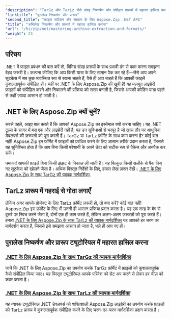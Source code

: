 ```yaml
---
"description": "TarGz और TarLz जैसे संग्रह निष्कर्षण और संपीड़न प्रारूपों में महारत हासिल करने के लिए .NET के लिए Aspose.Zip का उपयोग करने पर विस्तृत ट्यूटोरियल का अन्वेषण करें।"
"linktitle": "पुरालेख निष्कर्षण और प्रारूप"
"second_title": "फ़ाइल संपीड़न और संग्रहण के लिए Aspose.Zip .NET API"
"title": "अभिलेख निष्कर्षण और प्रारूपों में महारत हासिल करना"
"url": "/hi/zip/net/mastering-archive-extraction-and-formats/"
"weight": 23
---
```


## परिचय

.NET में फ़ाइल प्रबंधन की बात करें तो, विभिन्न संग्रह प्रारूपों के साथ प्रभावी ढंग से काम करना समझना बेहद ज़रूरी है। कल्पना कीजिए कि आप किसी यात्रा के लिए सामान पैक कर रहे हैं—जैसे आप अपने सूटकेस में सब कुछ व्यवस्थित रूप से रखना चाहते हैं, वैसे ही आप चाहते हैं कि आपकी फ़ाइलें कुशलतापूर्वक संपीड़ित हों। यहीं पर .NET के लिए Aspose.Zip की खूबी है! यह मज़बूत लाइब्रेरी फ़ाइलों को संपीड़ित करने और निकालने की प्रक्रिया को सरल बनाती है, जिससे आपकी कोडिंग यात्रा पहले से कहीं ज़्यादा आसान हो जाती है।

## .NET के लिए Aspose.Zip क्यों चुनें?

सबसे पहले, आइए बात करते हैं कि आपको Aspose.Zip का इस्तेमाल क्यों करना चाहिए। यह .NET टूल्स के सागर में बस एक और लाइब्रेरी नहीं है; यह उन सुविधाओं से भरपूर है जो खास तौर पर आधुनिक डेवलपर्स की ज़रूरतों को पूरा करती हैं। TarGz या TarLz फ़ॉर्मैट के साथ काम करना है? कोई बात नहीं! Aspose.Zip इन फ़ॉर्मैट में फ़ाइलों को प्रबंधित करने के लिए आसान तरीके प्रदान करता है, जिससे यह सुनिश्चित होता है कि आप बिना किसी परेशानी के अपने डेटा को सटीक रूप से पैकेज और अनपैक कर सकें।

धमाका! आपकी फ़ाइलें बिना किसी झंझट के निकाल ली जाती हैं। यह बिल्कुल किसी सलीके से पैक किए गए सूटकेस को खोलने जैसा है। अधिक विस्तृत निर्देशों के लिए, हमारा लेख ज़रूर देखें। [.NET के लिए Aspose.Zip के साथ TarGz की व्यापक मार्गदर्शिका](./comprehensive-guide-to-tar-gz/). 

## TarLz प्रारूप में गहराई से गोता लगाएँ

लेकिन अगर आपके प्रोजेक्ट के लिए TarLz फ़ॉर्मेट ज़रूरी हो, तो क्या करें? कोई बात नहीं! Aspose.Zip इस फ़ॉर्मेट के लिए भी उतनी ही आसान प्रक्रिया प्रदान करता है। यह एक तरह के बैग से दूसरे पर स्विच करने जैसा है, दोनों एक ही काम करते हैं, लेकिन अलग-अलग ज़रूरतों को पूरा करते हैं। हमारा [.NET के लिए Aspose.Zip के साथ TarLz की व्यापक मार्गदर्शिका](./comprehensive-guide-to-tar-lz/) यह आपको हर चरण पर मार्गदर्शन करता है, जिससे इसे समझना आसान हो जाता है, भले ही आप नए हों।

## पुरालेख निष्कर्षण और प्रारूप ट्यूटोरियल में महारत हासिल करना
### [.NET के लिए Aspose.Zip के साथ TarGz की व्यापक मार्गदर्शिका](./comprehensive-guide-to-tar-gz/)
जानें कि .NET के लिए Aspose.Zip का उपयोग करके TarGz फ़ॉर्मेट में फ़ाइलों को कुशलतापूर्वक कैसे संपीड़ित किया जाए। यह विस्तृत ट्यूटोरियल आपके परिवेश को सेट अप करने से लेकर हर चीज़ को कवर करता है।
### [.NET के लिए Aspose.Zip के साथ TarLz की व्यापक मार्गदर्शिका](./comprehensive-guide-to-tar-lz/)
यह व्यापक ट्यूटोरियल .NET डेवलपर्स को शक्तिशाली Aspose.Zip लाइब्रेरी का उपयोग करके फ़ाइलों को TarLz प्रारूप में कुशलतापूर्वक संपीड़ित करने के लिए चरण-दर-चरण मार्गदर्शिका प्रदान करता है।
